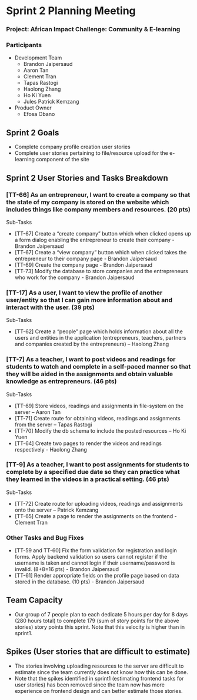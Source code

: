 # Sprint 2 Planning Meeting
### Project: African Impact Challenge: Community & E-learning

### Participants
  - Development Team
    - Brandon Jaipersaud
    - Aaron Tan
    - Clement Tran
    - Tapas Rastogi
    - Haolong Zhang
    - Ho Ki Yuen
    - Jules Patrick Kemzang
  - Product Owner
    - Efosa Obano

## Sprint 2 Goals
- Complete company profile creation user stories 
- Complete user stories pertaining to file/resource upload for the e-learning component of the site


## Sprint 2 User Stories and Tasks Breakdown


### [TT-66] As an entrepreneur, I want to create a company so that the state of my company is stored on the website which includes things like company members and resources. (20 pts)
Sub-Tasks
* [TT-67] Create a “create company” button which when clicked opens up a form dialog enabling the entrepreneur to create their company - Brandon Jaipersaud
* [TT-67] Create a “view company” button which when clicked takes the entrepreneur to their company page - Brandon Jaipersaud
* [TT-69] Create the company page - Brandon Jaipersaud
* [TT-73] Modify the database to store companies and the entrepreneurs who work for the company - Brandon Jaipersaud

### [TT-17] As a user, I want to view the profile of another user/entity so that I can gain more information about and interact with the user. (39 pts)
Sub-Tasks
* [TT-62] Create a “people” page which holds information about all the users and entities in the application (entrepreneurs, teachers, partners and companies created by the entrepreneurs)  – Haolong Zhang


### [TT-7] As a teacher, I want to post videos and readings for students to watch and complete in a self-paced manner so that they will be aided in the assignments and obtain valuable knowledge as entrepreneurs. (46 pts)
Sub-Tasks
* [TT-69] Store videos, readings and assignments in file-system on the server  – Aaron Tan
* [TT-71] Create route for obtaining videos, readings and assignments from the server – Tapas Rastogi
* [TT-70] Modify the db schema to include the posted resources – Ho Ki Yuen
* [TT-64] Create two pages to render the videos and readings respectively - Haolong Zhang

### [TT-9] As a teacher, I want to post assignments for students to complete by a specified due date so they can practice what they learned in the videos in a practical setting.  (46 pts)
Sub-Tasks
* [TT-72] Create route for uploading videos, readings and assignments onto the server – Patrick Kemzang
* [TT-65] Create a page to render the assignments on the frontend - Clement Tran

### Other Tasks and Bug Fixes

* [TT-59 and TT-60] Fix the form validation for registration and login forms. Apply backend validation so users cannot register if the username is taken and cannot login if their username/password is invalid. (8+8=16 pts) - Brandon Jaipersaud 
* [TT-61] Render appropriate fields on the profile page based on data stored in the database. (10 pts) - Brandon Jaipersaud



## Team Capacity
* Our group of 7 people plan to each dedicate 5 hours per day for 8 days (280 hours total) to complete 179 (sum of story points for the above stories) story points this sprint. Note that this velocity is higher than in sprint1.

## Spikes (User stories that are difficult to estimate)
* The stories involving uploading resources to the server are difficult to estimate since the team currently does not know how this can be done.
* Note that the spikes identified in sprint1 (estimating frontend tasks for user stories) has been removed since the team now has more experience on frontend design and can better estimate those stories. 







